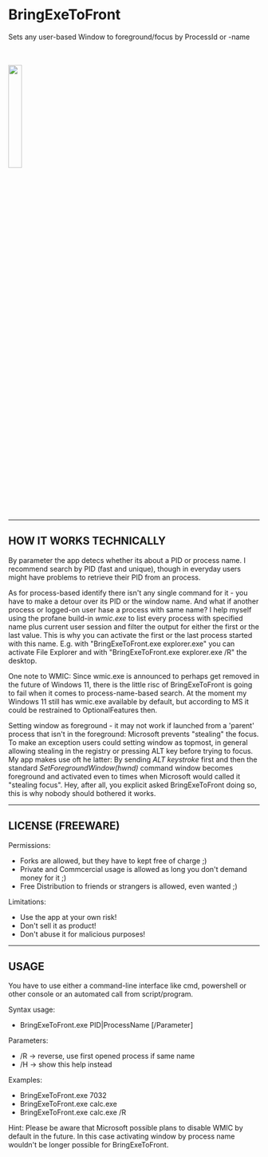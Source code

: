 # BringExeToFront
Sets any user-based Window to foreground/focus by ProcessId or -name  
<br/>
<br/>

[<img src="https://user-images.githubusercontent.com/76787321/192548754-3b8660cb-10ed-45f9-970b-5e274bff4b0f.png" width="23%"></img>](https://github.com/Dragodraki/BringExeToFront/raw/main/Release/BringExeToFront.exe)


-------------------------------
HOW IT WORKS TECHNICALLY
-------------------------------
By parameter the app detecs whether its about a PID or process name. I recommend search by PID (fast and unique), though in everyday users might have problems to retrieve their PID from an process.

As for process-based identify there isn't any single command for it - you have to make a detour over its PID or the window name. And what if another process or logged-on user hase a process with same name? I help myself using the profane build-in *wmic.exe* to list every process with specified name plus current user session and filter the output for either the first or the last value. 
This is why you can activate the first or the last process started with this name. E.g. with "BringExeToFront.exe explorer.exe" you can activate File Explorer and with "BringExeToFront.exe explorer.exe /R" the desktop.

One note to WMIC:
Since wmic.exe is announced to perhaps get removed in the future of Windows 11, there is the little risc of BringExeToFront is going to fail when it comes to process-name-based search. At the moment my Windows 11 still has wmic.exe available by default, but according to MS it could be restrained to OptionalFeatures then.

Setting window as foreground - it may not work if launched from a 'parent' process that isn't in the foreground: Microsoft prevents "stealing" the focus. To make an exception users could setting window as topmost, in general allowing stealing in the registry or pressing ALT key before trying to focus.
My app makes use oft he latter: By sending *ALT keystroke* first and then the standard *SetForegroundWindow(hwnd)* command window becomes foreground and activated even to times when Microsoft would called it "stealing focus".
Hey, after all, you explicit asked BringExeToFront doing so, this is why nobody should bothered it works.


-------------------------------
LICENSE (FREEWARE)
-------------------------------
Permissions:
+ Forks are allowed, but they have to kept free of charge ;)
+ Private and Commcercial usage is allowed as long you don't demand money for it ;)
+ Free Distribution to friends or strangers is allowed, even wanted ;)

Limitations:
- Use the app at your own risk!
- Don't sell it as product!
- Don't abuse it for malicious purposes!


-------------------------------
USAGE
-------------------------------
You have to use either a command-line interface like cmd, powershell or other console or an automated call from script/program.

Syntax usage:  
- BringExeToFront.exe PID|ProcessName [/Parameter]

Parameters:  
- /R    -> reverse, use first opened process if same name
- /H    -> show this help instead

Examples:  
- BringExeToFront.exe 7032
- BringExeToFront.exe calc.exe
- BringExeToFront.exe calc.exe /R

Hint: Please be aware that Microsoft possible plans to disable WMIC by default in the future. In this case activating window by process name wouldn't be longer possible for BringExeToFront.
